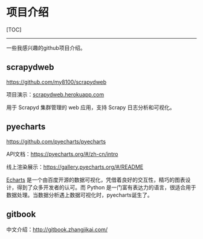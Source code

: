 # 项目介绍

[TOC]

<!-- toc -->

---

一些我感兴趣的github项目介绍。

## scrapydweb

https://github.com/my8100/scrapydweb

项目演示：[scrapydweb.herokuapp.com](https://scrapydweb.herokuapp.com/)

用于 Scrapyd 集群管理的 web 应用，支持 Scrapy 日志分析和可视化。

## pyecharts

https://github.com/pyecharts/pyecharts

API文档：https://pyecharts.org/#/zh-cn/intro

线上渲染展示：https://gallery.pyecharts.org/#/README

[Echarts](https://github.com/ecomfe/echarts) 是一个由百度开源的数据可视化，凭借着良好的交互性，精巧的图表设计，得到了众多开发者的认可。而 Python 是一门富有表达力的语言，很适合用于数据处理。当数据分析遇上数据可视化时，pyecharts诞生了。

## gitbook

中文介绍：http://gitbook.zhangjikai.com/

























